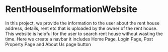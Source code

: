 # RentHouseInformationWebsite
In this project, we provide the information to the user about the rent house address, details, rent etc that is uploaded by the owner of the rent house. This website is helpful for the user to search rent house without wasting the time. Here we create a navbar it includes Home Page, Login Page, Post Property Page and About Us page button
